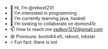 - 👋 Hi, I’m @reboot231
- 👀 I’m interested in programming
- 🌱 I’m currently learning java, haskell
- 💞️ I’m looking to collaborate on domon41c
- 📫 How to reach me vadkov1212@gmail.com
- 😄 Pronouns: bootx64.efi, reboot, lobster
- ⚡ Fun fact: there is not

<!---
reboot231/reboot231 is a ✨ special ✨ repository because its `README.md` (this file) appears on your GitHub profile.
You can click the Preview link to take a look at your changes.
--->
